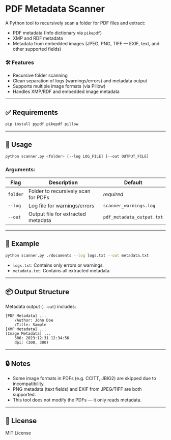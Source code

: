 # PDF Metadata Scanner

A Python tool to recursively scan a folder for PDF files and extract:

- PDF metadata (Info dictionary via `pikepdf`)
- XMP and RDF metadata
- Metadata from embedded images (JPEG, PNG, TIFF — EXIF, text, and other supported fields)

### 🛠 Features

- Recursive folder scanning
- Clean separation of logs (warnings/errors) and metadata output
- Supports multiple image formats (via Pillow)
- Handles XMP/RDF and embedded image metadata

---

## ✅ Requirements

```bash
pip install pypdf pikepdf pillow
````

---

## 🚀 Usage

```bash
python scanner.py <folder> [--log LOG_FILE] [--out OUTPUT_FILE]
```

### Arguments:

| Flag     | Description                         | Default                   |
| -------- | ----------------------------------- | ------------------------- |
| `folder` | Folder to recursively scan for PDFs | *required*                |
| `--log`  | Log file for warnings/errors        | `scanner_warnings.log`    |
| `--out`  | Output file for extracted metadata  | `pdf_metadata_output.txt` |

---

## 🧾 Example

```bash
python scanner.py ./documents --log logs.txt --out metadata.txt
```

* `logs.txt`: Contains only errors or warnings.
* `metadata.txt`: Contains all extracted metadata.

---

## 📦 Output Structure

Metadata output (`--out`) includes:

```
[PDF Metadata] ...
    /Author: John Doe
    /Title: Sample
[XMP Metadata] ...
[Image Metadata] ...
    306: 2023:12:31 12:34:56
    dpi: (300, 300)
```

---

## 🔒 Notes

* Some image formats in PDFs (e.g. CCITT, JBIG2) are skipped due to incompatibility.
* PNG metadata (text fields) and EXIF from JPEG/TIFF are both supported.
* This tool does not modify the PDFs — it only reads metadata.

---

## 📃 License

MIT License
